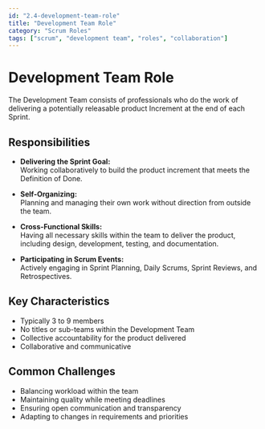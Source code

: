 ```yaml
---
id: "2.4-development-team-role"
title: "Development Team Role"
category: "Scrum Roles"
tags: ["scrum", "development team", "roles", "collaboration"]
---
```


# Development Team Role

The Development Team consists of professionals who do the work of delivering a potentially releasable product Increment at the end of each Sprint.

## Responsibilities

- **Delivering the Sprint Goal:**  
  Working collaboratively to build the product increment that meets the Definition of Done.  

- **Self-Organizing:**  
  Planning and managing their own work without direction from outside the team.  

- **Cross-Functional Skills:**  
  Having all necessary skills within the team to deliver the product, including design, development, testing, and documentation.  

- **Participating in Scrum Events:**  
  Actively engaging in Sprint Planning, Daily Scrums, Sprint Reviews, and Retrospectives.

## Key Characteristics

- Typically 3 to 9 members  
- No titles or sub-teams within the Development Team  
- Collective accountability for the product delivered  
- Collaborative and communicative  

## Common Challenges

- Balancing workload within the team  
- Maintaining quality while meeting deadlines  
- Ensuring open communication and transparency  
- Adapting to changes in requirements and priorities  

